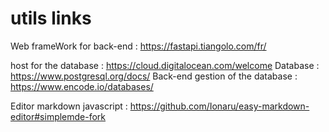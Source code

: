 # utils links
Web frameWork for back-end : https://fastapi.tiangolo.com/fr/

host for the database : https://cloud.digitalocean.com/welcome
Database : https://www.postgresql.org/docs/
Back-end gestion of the database : https://www.encode.io/databases/

Editor markdown javascript : https://github.com/Ionaru/easy-markdown-editor#simplemde-fork